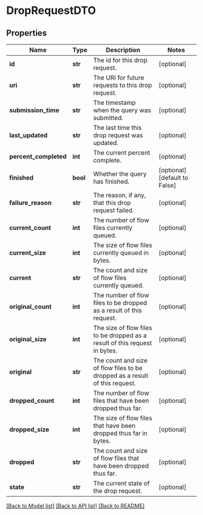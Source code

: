 # DropRequestDTO

## Properties
Name | Type | Description | Notes
------------ | ------------- | ------------- | -------------
**id** | **str** | The id for this drop request. | [optional] 
**uri** | **str** | The URI for future requests to this drop request. | [optional] 
**submission_time** | **str** | The timestamp when the query was submitted. | [optional] 
**last_updated** | **str** | The last time this drop request was updated. | [optional] 
**percent_completed** | **int** | The current percent complete. | [optional] 
**finished** | **bool** | Whether the query has finished. | [optional] [default to False]
**failure_reason** | **str** | The reason, if any, that this drop request failed. | [optional] 
**current_count** | **int** | The number of flow files currently queued. | [optional] 
**current_size** | **int** | The size of flow files currently queued in bytes. | [optional] 
**current** | **str** | The count and size of flow files currently queued. | [optional] 
**original_count** | **int** | The number of flow files to be dropped as a result of this request. | [optional] 
**original_size** | **int** | The size of flow files to be dropped as a result of this request in bytes. | [optional] 
**original** | **str** | The count and size of flow files to be dropped as a result of this request. | [optional] 
**dropped_count** | **int** | The number of flow files that have been dropped thus far. | [optional] 
**dropped_size** | **int** | The size of flow files that have been dropped thus far in bytes. | [optional] 
**dropped** | **str** | The count and size of flow files that have been dropped thus far. | [optional] 
**state** | **str** | The current state of the drop request. | [optional] 

[[Back to Model list]](../README.md#documentation-for-models) [[Back to API list]](../README.md#documentation-for-api-endpoints) [[Back to README]](../README.md)


